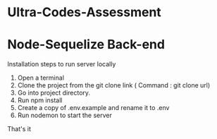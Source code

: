# Ultra-Codes-Assessment 
# Node-Sequelize Back-end

Installation steps to run server locally

1. Open a terminal
2. Clone the project from the git clone link ( Command : git clone url)
3. Go into project directory.
4. Run npm install
5. Create a copy of .env.example and rename it to .env
6. Run nodemon to start the server

That's it
